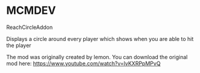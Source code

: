 # MCMDEV
ReachCircleAddon

Displays a circle around every player which shows when you are able to hit the player

The mod was originally created by lemon.
You can download the original mod here: https://www.youtube.com/watch?v=lvKXRPpMPvQ
